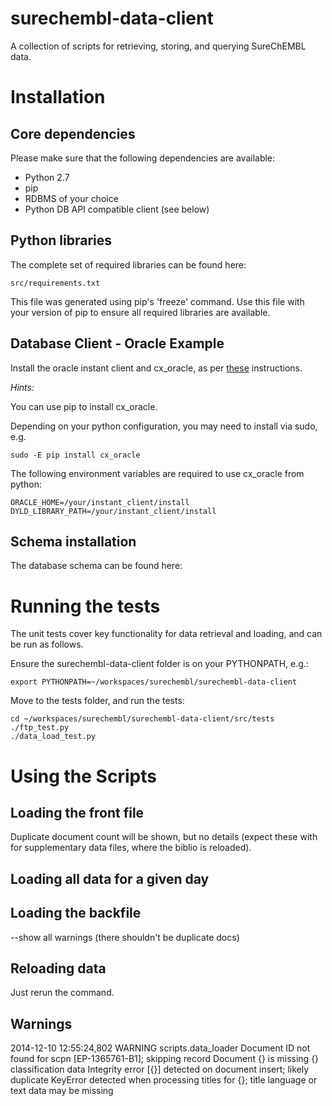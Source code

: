 surechembl-data-client
======================

A collection of scripts for retrieving, storing, and querying SureChEMBL data. 

# Installation

## Core dependencies

Please make sure that the following dependencies are available:

* Python 2.7
* pip
* RDBMS of your choice
* Python DB API compatible client (see below)

## Python libraries

The complete set of required libraries can be found here:

    src/requirements.txt

This file was generated using pip's 'freeze' command. Use this file with your version of pip to ensure all required libraries are available.


## Database Client - Oracle Example

Install the oracle instant client and cx_oracle, as per [these](http://www.cs.utexas.edu/~mitra/csSpring2012/cs327/cx_mac.html) instructions.

_Hints:_

You can use pip to install cx_oracle.

Depending on your python configuration, you may need to install via sudo, e.g.

    sudo -E pip install cx_oracle

The following environment variables are required to use cx_oracle from python:

    ORACLE_HOME=/your/instant_client/install
    DYLD_LIBRARY_PATH=/your/instant_client/install

## Schema installation

The database schema can be found here:




# Running the tests

The unit tests cover key functionality for data retrieval and loading, and can be run as follows.

Ensure the surechembl-data-client folder is on your PYTHONPATH, e.g.:

    export PYTHONPATH=~/workspaces/surechembl/surechembl-data-client

Move to the tests folder, and run the tests:

    cd ~/workspaces/surechembl/surechembl-data-client/src/tests
    ./ftp_test.py
    ./data_load_test.py





# Using the Scripts

## Loading the front file
Duplicate document count will be shown, but no details (expect these with for supplementary data files, where the biblio is reloaded).

## Loading all data for a given day

## Loading the backfile
--show all warnings (there shouldn't be duplicate docs)


## Reloading data
Just rerun the command.




## Warnings

2014-12-10 12:55:24,802 WARNING scripts.data_loader Document ID not found for scpn [EP-1365761-B1]; skipping record
Document {} is missing {} classification data
Integrity error [{}] detected on document insert; likely duplicate
KeyError detected when processing titles for {}; title language or text data may be missing




